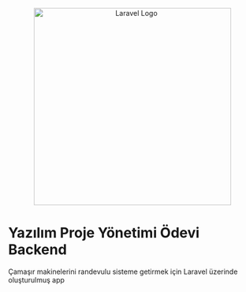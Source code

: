 <p align="center"><a href="https://laravel.com" target="_blank"><img src="https://raw.githubusercontent.com/laravel/art/master/logo-lockup/5%20SVG/2%20CMYK/1%20Full%20Color/laravel-logolockup-cmyk-red.svg" width="400" alt="Laravel Logo"></a></p>



# Yazılım Proje Yönetimi Ödevi Backend

Çamaşır makinelerini randevulu sisteme getirmek için Laravel üzerinde oluşturulmuş app
